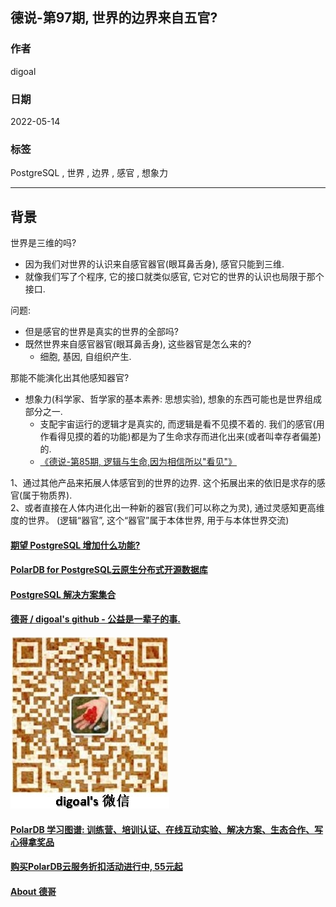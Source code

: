 ## 德说-第97期, 世界的边界来自五官?    
                                       
### 作者                                            
digoal                                                                
                                                                
### 日期                                                                
2022-05-14                                                               
                                                                
### 标签                                                             
PostgreSQL , 世界 , 边界 , 感官 , 想象力                                  
                                                              
----                                                              
                                                              
## 背景        
  
世界是三维的吗?  
- 因为我们对世界的认识来自感官器官(眼耳鼻舌身), 感官只能到三维.    
- 就像我们写了个程序, 它的接口就类似感官, 它对它的世界的认识也局限于那个接口.   
  
  
问题:  
- 但是感官的世界是真实的世界的全部吗?   
- 既然世界来自感官器官(眼耳鼻舌身), 这些器官是怎么来的?    
    - 细胞, 基因, 自组织产生.    
  
那能不能演化出其他感知器官?     
- 想象力(科学家、哲学家的基本素养: 思想实验), 想象的东西可能也是世界组成部分之一.   
    - 支配宇宙运行的逻辑才是真实的, 而逻辑是看不见摸不着的.  我们的感官(用作看得见摸的着的功能)都是为了生命求存而进化出来(或者叫幸存者偏差)的.   
    - [《德说-第85期, 逻辑与生命,因为相信所以"看见"》](../202201/20220110_04.md)  
  
1、通过其他产品来拓展人体感官到的世界的边界.  这个拓展出来的依旧是求存的感官(属于物质界).   
2、或者直接在人体内进化出一种新的器官(我们可以称之为灵), 通过灵感知更高维度的世界。 (逻辑“器官”, 这个“器官”属于本体世界, 用于与本体世界交流)     
    
  
#### [期望 PostgreSQL 增加什么功能?](https://github.com/digoal/blog/issues/76 "269ac3d1c492e938c0191101c7238216")
  
  
#### [PolarDB for PostgreSQL云原生分布式开源数据库](https://github.com/ApsaraDB/PolarDB-for-PostgreSQL "57258f76c37864c6e6d23383d05714ea")
  
  
#### [PostgreSQL 解决方案集合](https://yq.aliyun.com/topic/118 "40cff096e9ed7122c512b35d8561d9c8")
  
  
#### [德哥 / digoal's github - 公益是一辈子的事.](https://github.com/digoal/blog/blob/master/README.md "22709685feb7cab07d30f30387f0a9ae")
  
  
![digoal's wechat](../pic/digoal_weixin.jpg "f7ad92eeba24523fd47a6e1a0e691b59")
  
  
#### [PolarDB 学习图谱: 训练营、培训认证、在线互动实验、解决方案、生态合作、写心得拿奖品](https://www.aliyun.com/database/openpolardb/activity "8642f60e04ed0c814bf9cb9677976bd4")
  
  
#### [购买PolarDB云服务折扣活动进行中, 55元起](https://www.aliyun.com/activity/new/polardb-yunparter?userCode=bsb3t4al "e0495c413bedacabb75ff1e880be465a")
  
  
#### [About 德哥](https://github.com/digoal/blog/blob/master/me/readme.md "a37735981e7704886ffd590565582dd0")
  
